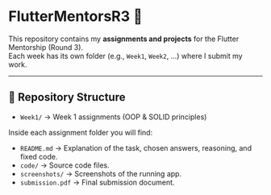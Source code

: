 # FlutterMentorsR3 🚀

This repository contains my **assignments and projects** for the Flutter Mentorship (Round 3).  
Each week has its own folder (e.g., `Week1`, `Week2`, …) where I submit my work.

---

## 📂 Repository Structure

- `Week1/` → Week 1 assignments (OOP & SOLID principles)

Inside each assignment folder you will find:
- `README.md` → Explanation of the task, chosen answers, reasoning, and fixed code.  
- `code/` → Source code files.  
- `screenshots/` → Screenshots of the running app.  
- `submission.pdf` → Final submission document.  